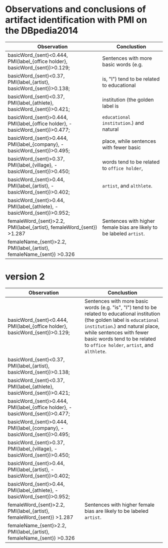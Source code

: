 # Observations and conclusions of artifact identification with PMI on the DBpedia2014

| Observation                                                                  | Conclustion                                                          |
|------------------------------------------------------------------------------|----------------------------------------------------------------------|
| basicWord_{sent}<0.444, PMI(label_{office holder}, basicWord_{sent})>0.129;  | Sentences with more basic words (e.g.                                |
| basicWord_{sent}<0.37, PMI(label_{artist}, basicWord_{sent})>0.138;          | is, "I") tend to be related to educational                           |
| basicWord_{sent}<0.37, PMI(label_{athlete}, basicWord_{sent})>0.421;         | institution (the golden label is                                     |
| basicWord_{sent}>0.444, PMI(label_{office holder}, -basicWord_{sent})>0.477; | `educational institution`.) and natural                              |
| basicWord_{sent}>0.444, PMI(label_{company}, -basicWord_{sent})>0.495;       | place, while sentences with fewer basic                              |
| basicWord_{sent}>0.37, PMI(label_{village}, -basicWord_{sent})>0.450;        | words tend to be related to `office holder`,                         |
| basicWord_{sent}>0.44, PMI(label_{artist}, -basicWord_{sent})>0.402;         | `artist`, and `althlete`.                                            |
| basicWord_{sent}>0.44, PMI(label_{athlete}, -basicWord_{sent})>0.952;        |                                                                      |
| femaleWord_{sent}>2.2, PMI(label_{artist}, femaleWord_{sent}) >1.287         | Sentences with higher female bias are likely to be labeled `artist`. |
| femaleName_{sent}>2.2, PMI(label_{artist}, femaleName_{sent}) >0.326         |



# version 2

| Observation                                                                  | Conclustion                                                                                                                                                                                                                                                                |
|------------------------------------------------------------------------------|----------------------------------------------------------------------------------------------------------------------------------------------------------------------------------------------------------------------------------------------------------------------------|
| basicWord_{sent}<0.444, PMI(label_{office holder}, basicWord_{sent})>0.129;  | Sentences with more basic words (e.g. "is", "I") tend to be related to educational institution (the golden label is `educational institution`.) and natural place, while sentences with fewer basic words tend to be related to `office holder`, `artist`, and `althlete`. |
| basicWord_{sent}<0.37, PMI(label_{artist}, basicWord_{sent})>0.138;          |                                                                                                                                                                                                                                                                            |
| basicWord_{sent}<0.37, PMI(label_{athlete}, basicWord_{sent})>0.421;         |                                                                                                                                                                                                                                                                            |
| basicWord_{sent}>0.444, PMI(label_{office holder}, -basicWord_{sent})>0.477; |                                                                                                                                                                                                                                                                            |
| basicWord_{sent}>0.444, PMI(label_{company}, -basicWord_{sent})>0.495;       |                                                                                                                                                                                                                                                                            |
| basicWord_{sent}>0.37, PMI(label_{village}, -basicWord_{sent})>0.450;        |                                                                                                                                                                                                                                                                            |
| basicWord_{sent}>0.44, PMI(label_{artist}, -basicWord_{sent})>0.402;         |                                                                                                                                                                                                                                                                            |
| basicWord_{sent}>0.44, PMI(label_{athlete}, -basicWord_{sent})>0.952;        |                                                                                                                                                                                                                                                                            |
| femaleWord_{sent}>2.2, PMI(label_{artist}, femaleWord_{sent}) >1.287         | Sentences with higher female bias are likely to be labeled `artist`.                                                                                                                                                                                                       |
| femaleName_{sent}>2.2, PMI(label_{artist}, femaleName_{sent}) >0.326         |
